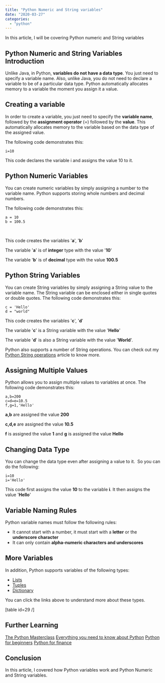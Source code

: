 ```yaml
---
title: "Python Numeric and String variables"
date: "2020-03-27"
categories: 
  - "python"
---
```


In this article, I will be covering Python numeric and String variables

## Python Numeric and String Variables Introduction

Unlike Java, in Python, **variables do not have a data type**. You just need to specify a variable name. Also, unlike Java, you do not need to declare a variable to be of a particular data type. Python automatically allocates memory to a variable the moment you assign it a value.

## Creating a variable

In order to create a variable, you just need to specify the **variable name**, followed by the **assignment operator** (=) followed by the **value**. This automatically allocates memory to the variable based on the data type of the assigned value.

The following code demonstrates this:

```
i=10
```

This code declares the variable i and assigns the value 10 to it.

## Python Numeric Variables

You can create numeric variables by simply assigning a number to the variable name. Python supports storing whole numbers and decimal numbers.

The following code demonstrates this:

```
a = 10
b = 100.5
```

 

This code creates the variables '**a**', '**b**'

The variable '**a**' is of **integer** type with the value '**10**'

The variable '**b**' is of **decimal** type with the value **100.5**

## Python String Variables

You can create String variables by simply assigning a String value to the variable name. The String variable can be enclosed either in single quotes or double quotes. The following code demonstrates this:

```
c = 'Hello'
d = "world"
```

This code creates the variables '**c**', '**d**'

The variable '**c**' is a String variable with the value '**Hello**'

The variable '**d**' is also a String variable with the value '**World**'.

Python also supports a number of String operations. You can check out my [Python String operations](https://learnjava.co.in/python-string-operations/) article to know more.

## Assigning Multiple Values

Python allows you to assign multiple values to variables at once. The following code demonstrates this:

```
a,b=200
c=d=e=10.5
f,g=1,'Hello'
```

**a,b** are assigned the value **200**

**c,d,e** are assigned the value **10.5**

**f** is assigned the value **1** and **g** is assigned the value **Hello**

## Changing Data Type

You can change the data type even after assigning a value to it.  So you can do the following:

```
i=10
i='Hello'
```

This code first assigns the value **10** to the variable **i**. It then assigns the value '**Hello**'

## Variable Naming Rules

Python variable names must follow the following rules:

- It cannot start with a number, it must start with a **letter** or the **underscore character**
- It can only contain **alpha-numeric characters and underscores**

## More Variables

In addition, Python supports variables of the following types:

- [Lists](https://learnjava.co.in/python-lists-and-list-operations/)
- [Tuples](https://learnjava.co.in/python-tuples/)
- [Dictionary](https://learnjava.co.in/python-dictionary/)

You can click the links above to understand more about these types.

\[table id=29 /\]

## Further Learning

[The Python Masterclass](https://click.linksynergy.com/deeplink?id=MnzIZAZNE5Y&mid=39197&murl=https%3A%2F%2Fwww.udemy.com%2Fcourse%2Fpython-the-complete-python-developer-course%2F) [Everything you need to know about Python](https://click.linksynergy.com/deeplink?id=MnzIZAZNE5Y&mid=39197&murl=https%3A%2F%2Fwww.udemy.com%2Fcourse%2Fthe-python-bible%2F) [Python for beginners](https://click.linksynergy.com/deeplink?id=MnzIZAZNE5Y&mid=39197&murl=https%3A%2F%2Fwww.udemy.com%2Fcourse%2Fpython-programming-projects%2F) [Python for finance](https://click.linksynergy.com/deeplink?id=MnzIZAZNE5Y&mid=39197&murl=https%3A%2F%2Fwww.udemy.com%2Fcourse%2Fpython-for-finance-investment-fundamentals-data-analytics%2F)

## Conclusion

In this article, I covered how Python variables work and Python Numeric and String variables.
